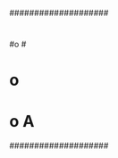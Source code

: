 ####################
#                  #
#                  #
#o                 #
#                  #
#             o    #
#                  #
#                  #
#    o          A  #
####################
